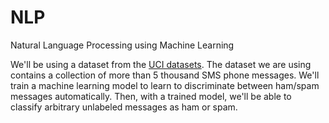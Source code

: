 # NLP
Natural Language Processing using Machine Learning

We'll be using a dataset from the [UCI datasets](https://archive.ics.uci.edu/ml/datasets/SMS+Spam+Collection).
The dataset we are using contains a collection of more than 5 thousand SMS phone messages.
We'll train a machine learning model to learn to discriminate between ham/spam messages automatically.
Then, with a trained model, we'll be able to classify arbitrary unlabeled messages as ham or spam.
